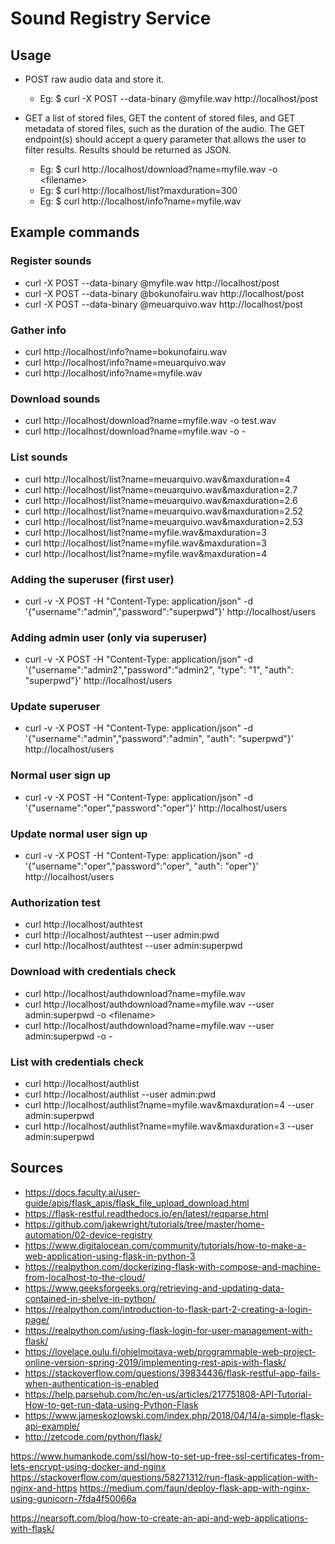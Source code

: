 # Sound Registry Service

## Usage

* POST raw audio data and store it.

    * Eg: $ curl -X POST --data-binary @myfile.wav http://localhost/post

* GET a list of stored files, GET the content of stored files, and GET metadata of
stored files, such as the duration of the audio. The GET endpoint(s) should
accept a query parameter that allows the user to filter results. Results should be
returned as JSON.
    * Eg: $ curl http://localhost/download?name=myfile.wav -o <filename\>
    * Eg: $ curl http://localhost/list?maxduration=300
    * Eg: $ curl http://localhost/info?name=myfile.wav

## Example commands

### Register sounds
* curl -X POST --data-binary @myfile.wav http://localhost/post
* curl -X POST --data-binary @bokunofairu.wav http://localhost/post
* curl -X POST --data-binary @meuarquivo.wav http://localhost/post

### Gather info
* curl http://localhost/info?name=bokunofairu.wav
* curl http://localhost/info?name=meuarquivo.wav
* curl http://localhost/info?name=myfile.wav

### Download sounds
* curl http://localhost/download?name=myfile.wav -o test.wav
* curl http://localhost/download?name=myfile.wav -o -

### List sounds
* curl http://localhost/list?name=meuarquivo.wav\&maxduration=4
* curl http://localhost/list?name=meuarquivo.wav\&maxduration=2.7
* curl http://localhost/list?name=meuarquivo.wav\&maxduration=2.6
* curl http://localhost/list?name=meuarquivo.wav\&maxduration=2.52
* curl http://localhost/list?name=meuarquivo.wav\&maxduration=2.53
* curl http://localhost/list?name=myfile.wav\&maxduration=3
* curl http://localhost/list?name=myfile.wav\&maxduration=3
* curl http://localhost/list?name=myfile.wav\&maxduration=4

### Adding the superuser (first user)
* curl -v -X POST -H "Content-Type: application/json" -d '{"username":"admin","password":"superpwd"}' http://localhost/users

### Adding admin user (only via superuser)
* curl -v -X POST -H "Content-Type: application/json" -d '{"username":"admin2","password":"admin2", "type": "1", "auth": "superpwd"}' http://localhost/users

### Update superuser
* curl -v -X POST -H "Content-Type: application/json" -d '{"username":"admin","password":"admin", "auth": "superpwd"}' http://localhost/users

### Normal user sign up
* curl -v -X POST -H "Content-Type: application/json" -d '{"username":"oper","password":"oper"}' http://localhost/users

### Update normal user sign up
* curl -v -X POST -H "Content-Type: application/json" -d '{"username":"oper","password":"oper", "auth": "oper"}' http://localhost/users

### Authorization test
* curl http://localhost/authtest
* curl http://localhost/authtest --user admin:pwd
* curl http://localhost/authtest --user admin:superpwd

### Download with credentials check
* curl http://localhost/authdownload?name=myfile.wav 
* curl http://localhost/authdownload?name=myfile.wav --user admin:superpwd -o <filename\>
* curl http://localhost/authdownload?name=myfile.wav --user admin:superpwd -o -

### List with credentials check
* curl http://localhost/authlist
* curl http://localhost/authlist --user admin:pwd
* curl http://localhost/authlist?name=myfile.wav\&maxduration=4 --user admin:superpwd
* curl http://localhost/authlist?name=myfile.wav\&maxduration=3 --user admin:superpwd

## Sources

* https://docs.faculty.ai/user-guide/apis/flask_apis/flask_file_upload_download.html
* https://flask-restful.readthedocs.io/en/latest/reqparse.html
* https://github.com/jakewright/tutorials/tree/master/home-automation/02-device-registry
* https://www.digitalocean.com/community/tutorials/how-to-make-a-web-application-using-flask-in-python-3
* https://realpython.com/dockerizing-flask-with-compose-and-machine-from-localhost-to-the-cloud/
* https://www.geeksforgeeks.org/retrieving-and-updating-data-contained-in-shelve-in-python/
* https://realpython.com/introduction-to-flask-part-2-creating-a-login-page/
* https://realpython.com/using-flask-login-for-user-management-with-flask/
* https://lovelace.oulu.fi/ohjelmoitava-web/programmable-web-project-online-version-spring-2019/implementing-rest-apis-with-flask/
* https://stackoverflow.com/questions/39834436/flask-restful-app-fails-when-authentication-is-enabled
* https://help.parsehub.com/hc/en-us/articles/217751808-API-Tutorial-How-to-get-run-data-using-Python-Flask
* https://www.jameskozlowski.com/index.php/2018/04/14/a-simple-flask-api-example/
* http://zetcode.com/python/flask/


https://www.humankode.com/ssl/how-to-set-up-free-ssl-certificates-from-lets-encrypt-using-docker-and-nginx
https://stackoverflow.com/questions/58271312/run-flask-application-with-nginx-and-https
https://medium.com/faun/deploy-flask-app-with-nginx-using-gunicorn-7fda4f50066a

https://nearsoft.com/blog/how-to-create-an-api-and-web-applications-with-flask/